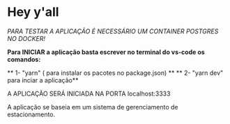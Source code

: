 # Hey y'all # 

*PARA TESTAR A APLICAÇÃO É NECESSÁRIO UM CONTAINER POSTGRES NO DOCKER!*

**Para INICIAR a aplicação basta escrever no terminal do vs-code os comandos:**

** 1- "yarn" ( para instalar os pacotes no package.json) **
 ** 2- "yarn dev" para inciar a aplicação**
 
 A APLICAÇÃO SERÁ INICIADA NA PORTA localhost:3333
 
 A aplicação se baseia em um sistema de gerenciamento de estacionamento. 
